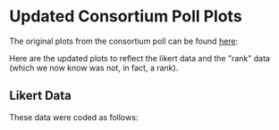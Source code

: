 # Updated Consortium Poll Plots

The original plots from the consortium poll can be found [here](https://github.com/RCN-ECS/CnGV/blob/master/notebook/20191205_MA_PollResults.md):

Here are the updated plots to reflect the likert data and the "rank" data (which we now know was not, in fact, a rank). 

## Likert Data

These data were coded as follows: 


